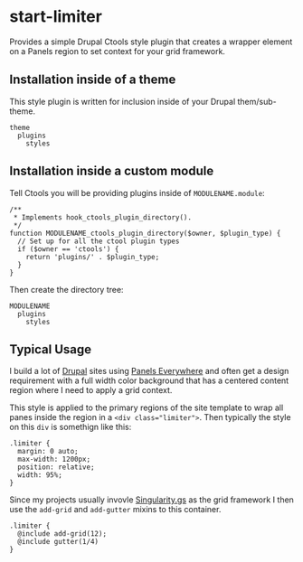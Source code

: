 start-limiter
=============

Provides a simple Drupal Ctools style plugin that creates a wrapper element on a Panels region to set context for your grid framework.

## Installation inside of a theme

This style plugin is written for inclusion inside of your Drupal them/sub-theme.

```
theme
  plugins
    styles
```

## Installation inside a custom module

Tell Ctools you will be providing plugins inside of `MODULENAME.module`:

```
/**
 * Implements hook_ctools_plugin_directory().
 */
function MODULENAME_ctools_plugin_directory($owner, $plugin_type) {
  // Set up for all the ctool plugin types
  if ($owner == 'ctools') {
    return 'plugins/' . $plugin_type;
  }
}
```

Then create the directory tree:

```
MODULENAME
  plugins
    styles
```

## Typical Usage

I build a lot of [Drupal](http://drupal.org/ "Drupal - Open Source CMS | Drupal.org") sites using [Panels Everywhere](http://drupal.org/project/panels_everywhere "Panels Everywhere | Drupal.org") and often get a design requirement with a full width color background that has a centered content region where I need to apply a grid context.

This style is applied to the primary regions of the site template to wrap all panes inside the region in a `<div class="limiter">`. Then typically the style on this `div` is somethign like this:

```
.limiter {
  margin: 0 auto;
  max-width: 1200px;
  position: relative;
  width: 95%;
}
```

Since my projects usually invovle [Singularity.gs](https://github.com/Team-Sass/Singularity "Team-Sass/Singularity") as the grid framework I then use the `add-grid` and `add-gutter` mixins to this container.

```
.limiter {
  @include add-grid(12);
  @include gutter(1/4)
}
```
